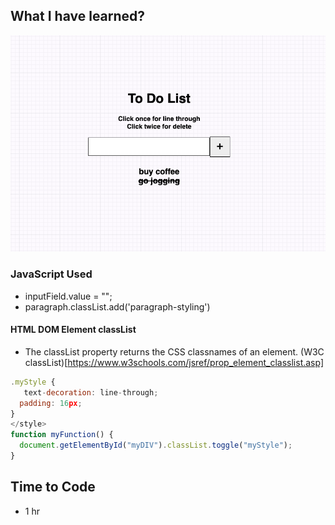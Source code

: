 ## What I have learned?

![todoList03](https://github.com/miya-w/100JsProjects/blob/main/32-L2-ToDoList03/image/p32-todoList.png)

### JavaScript Used
-  inputField.value = "";
- paragraph.classList.add('paragraph-styling')
#### HTML DOM Element classList 
- The classList property returns the CSS classnames of an element.
(W3C classList)[https://www.w3schools.com/jsref/prop_element_classlist.asp]

```javascript
.myStyle {
   text-decoration: line-through;
  padding: 16px;
}
</style>
function myFunction() {
  document.getElementById("myDIV").classList.toggle("myStyle");
}

```

## Time to Code

- 1 hr